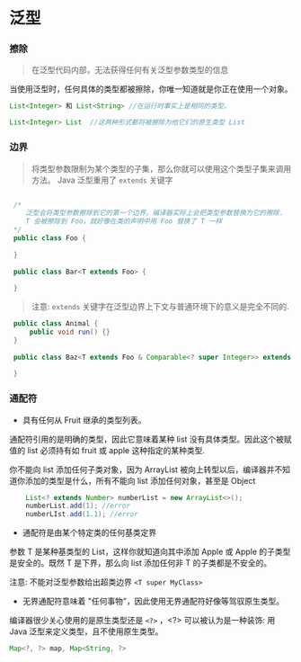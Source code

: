 # 泛型

### 擦除

> 在泛型代码内部，无法获得任何有关泛型参数类型的信息

当使用泛型时，任何具体的类型都被擦除，你唯一知道就是你正在使用一个对象。

```java
List<Integer> 和 List<String> //在运行时事实上是相同的类型。

List<Integer> List  //这两种形式都将被擦除为他它们的原生类型 List

```

### 边界
> 将类型参数限制为某个类型的子集，那么你就可以使用这个类型子集来调用方法。 Java 泛型重用了 `extends` 关键字

```java

 /*
    泛型会将类型参数擦除到它的第一个边界。编译器实际上会把类型参数替换为它的擦除.
    T 会被擦除到 Foo，就好像在类的声明中用 Foo 替换了 T 一样
 */
 public class Foo {
     
 }
    
 public class Bar<T extends Foo> {
     
 }
``` 

> 注意: `extends` 关键字在泛型边界上下文与普通环境下的意义是完全不同的.

```java
 public class Animal {
     public void run() {}
 }
 
 public class Baz<T extends Foo & Comparable<? super Integer>> extends Animal {
     
 }
```

### 通配符

* <? extends T> 具有任何从 Fruit 继承的类型列表。
通配符引用的是明确的类型，因此它意味着某种 list 没有具体类型。因此这个被赋值的 list 必须持有如 fruit 或 apple 这种指定的某种类型.

你不能向 list 添加任何子类对象，因为 ArrayList 被向上转型以后，编译器并不知道你添加的类型是什么，所有不能向 list 添加任何对象，甚至是 Object
```java
    List<? extends Number> numberList = new ArrayList<>();
    numberList.add(1); //error
    numberLIst.add(1.1); //error
```

* <? super T> 通配符是由某个特定类的任何基类定界
参数 T 是某种基类型的 List，这样你就知道向其中添加 Apple 或 Apple 的子类型是安全的。既然 T 是下界，那么向 list 添加任何非 T 的子类都是不安全的。

注意: 不能对泛型参数给出超类边界 `<T super MyClass>`

* <?> 无界通配符意味着 "任何事物"，因此使用无界通配符好像等驾驭原生类型。

编译器很少关心使用的是原生类型还是 `<?>` ，<?> 可以被认为是一种装饰: 用 Java 泛型来定义类型，且不使用原生类型。
```java
Map<?, ?> map, Map<String, ?>
```
